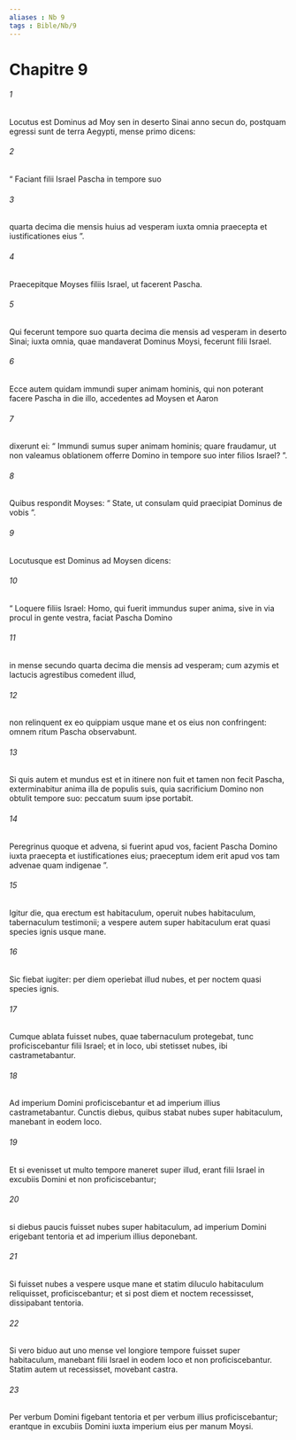 ```yaml
---
aliases : Nb 9
tags : Bible/Nb/9
---
```


# Chapitre 9

###### 1
Locutus est Dominus ad Moy sen in deserto Sinai anno secun do, postquam egressi sunt de terra Aegypti, mense primo dicens: 
###### 2
“ Faciant filii Israel Pascha in tempore suo 
###### 3
quarta decima die mensis huius ad vesperam iuxta omnia praecepta et iustificationes eius ”. 
###### 4
Praecepitque Moyses filiis Israel, ut facerent Pascha. 
###### 5
Qui fecerunt tempore suo quarta decima die mensis ad vesperam in deserto Sinai; iuxta omnia, quae mandaverat Dominus Moysi, fecerunt filii Israel.
###### 6
Ecce autem quidam immundi super animam hominis, qui non poterant facere Pascha in die illo, accedentes ad Moysen et Aaron 
###### 7
dixerunt ei: “ Immundi sumus super animam hominis; quare fraudamur, ut non valeamus oblationem offerre Domino in tempore suo inter filios Israel? ”. 
###### 8
Quibus respondit Moyses: “ State, ut consulam quid praecipiat Dominus de vobis ”.
###### 9
Locutusque est Dominus ad Moysen dicens: 
###### 10
“ Loquere filiis Israel: Homo, qui fuerit immundus super anima, sive in via procul in gente vestra, faciat Pascha Domino 
###### 11
in mense secundo quarta decima die mensis ad vesperam; cum azymis et lactucis agrestibus comedent illud, 
###### 12
non relinquent ex eo quippiam usque mane et os eius non confringent: omnem ritum Pascha observabunt.
###### 13
Si quis autem et mundus est et in itinere non fuit et tamen non fecit Pascha, exterminabitur anima illa de populis suis, quia sacrificium Domino non obtulit tempore suo: peccatum suum ipse portabit. 
###### 14
Peregrinus quoque et advena, si fuerint apud vos, facient Pascha Domino iuxta praecepta et iustificationes eius; praeceptum idem erit apud vos tam advenae quam indigenae ”.
###### 15
Igitur die, qua erectum est habitaculum, operuit nubes habitaculum, tabernaculum testimonii; a vespere autem super habitaculum erat quasi species ignis usque mane. 
###### 16
Sic fiebat iugiter: per diem operiebat illud nubes, et per noctem quasi species ignis. 
###### 17
Cumque ablata fuisset nubes, quae tabernaculum protegebat, tunc proficiscebantur filii Israel; et in loco, ubi stetisset nubes, ibi castrametabantur. 
###### 18
Ad imperium Domini proficiscebantur et ad imperium illius castrametabantur. Cunctis diebus, quibus stabat nubes super habitaculum, manebant in eodem loco. 
###### 19
Et si evenisset ut multo tempore maneret super illud, erant filii Israel in excubiis Domini et non proficiscebantur; 
###### 20
si diebus paucis fuisset nubes super habitaculum, ad imperium Domini erigebant tentoria et ad imperium illius deponebant. 
###### 21
Si fuisset nubes a vespere usque mane et statim diluculo habitaculum reliquisset, proficiscebantur; et si post diem et noctem recessisset, dissipabant tentoria. 
###### 22
Si vero biduo aut uno mense vel longiore tempore fuisset super habitaculum, manebant filii Israel in eodem loco et non proficiscebantur. Statim autem ut recessisset, movebant castra.
###### 23
Per verbum Domini figebant tentoria et per verbum illius proficiscebantur; erantque in excubiis Domini iuxta imperium eius per manum Moysi.
